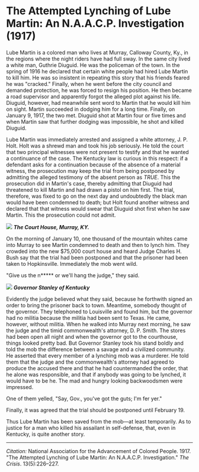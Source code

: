 <!--
title:   The Attempted Lynching of Lube Martin: An N.A.A.C.P. Investigation
author:  National Association for the Advancement of Colored People
journal: The Crisis
year:    1917
volume:  13
issue:   5
pages:   226-227
-->
# The Attempted Lynching of Lube Martin: An N.A.A.C.P. Investigation (1917)

Lube Martin is a colored man who lives at Murray, Calloway County, Ky., in the regions where the night riders have had full sway. In the same city lived a white man, Guthrie Diuguid. He was the policeman of the town. In the spring of 1916 he declared that certain white people had hired Lube Martin to kill him. He was so insistent in repeating this story that his friends feared he was "cracked." Finally, when he went before the city council and demanded protection, he was forced to resign his position. He then became a road supervisor and apparently forgot the alleged plot against his life. Diuguid, however, had meanwhile sent word to Martin that he would kill him on sight. Martin succeeded in dodging him for a long time. Finally, on January 9, 1917, the two met. Diuguid shot at Martin four or five times and when Martin saw that further dodging was impossible, he shot and killed Diuguid.

Lube Martin was immediately arrested and assigned a white attorney, J. P. Holt. Holt was a shrewd man and took his job seriously. He told the court that two principal witnesses were not present to testify and that he wanted a continuance of the case. The Kentucky law is curious in this respect: if a defendant asks for a continuation because of the absence of a material witness, the prosecution may keep the trial from being postponed by admitting the alleged testimony of the absent person as *TRUE*. This the prosecution did in Martin's case, thereby admitting that Diuguid had threatened to kill Martin and had drawn a pistol on him first. The trial, therefore, was fixed to go on the next day and undoubtedly the black man would have been condemned to death; but Holt found another witness and declared that that witness would swear that Diuguid shot first when he saw Martin. This the prosecution could not admit.

![](../../../Images/court_house.png)
***The Court House, Murray, KY.***

On the morning of January 10, one thousand of the mountain whites came into Murray to see Martin condemned to death and then to lynch him. They crowded into the new $75,000 court house and heard Judge Charles H. Bush say that the trial had been postponed and that the prisoner had been taken to Hopkinsville. Immediately the mob went wild.

"Give us the n***** or we'll hang the judge," they said.

![](../../../Images/stanley.png)
***Governor Stanley of Kentucky***

Evidently the judge believed what they  said, because he forthwith signed an order to bring the prisoner back to town. Meantime, somebody thought of the governor. They telephoned to Louisville and found him, but the governor had no militia because the militia had been sent to Texas. He came, however, without militia. When he walked into Murray next morning, he saw the judge and the timid commonwealth's attorney, D. P. Smith. The stores had been open all night and when the governor got to the courthouse, things looked pretty bad. But Governor Stanley took his stand boldly and told the mob the difference between a savage and a civilized community. He asserted that every member of a lynching mob was a murderer. He told them that the judge and the commonwealth's attorney had agreed to produce the accused there and that he had countermanded the order, that he alone was responsible, and that if anybody was going to be lynched, it would have to be he. The mad and hungry looking backwoodsmen were impressed.

One of them yelled, "Say, Gov., you've got the guts; I'm fer yer."

Finally, it was agreed that the trial should be postponed until February 19.

Thus Lube Martin has been saved from the mob—at least temporarily. As to justice for a man who killed his assailant in self-defense, that, even in Kentucky, is quite another story.

______________
*Citation:* National Association for the Advancement of Colored People. 1917. "The Attempted Lynching of Lube Martin: An N.A.A.C.P. Investigation." *The Crisis*. 13(5):226&ndash;227.